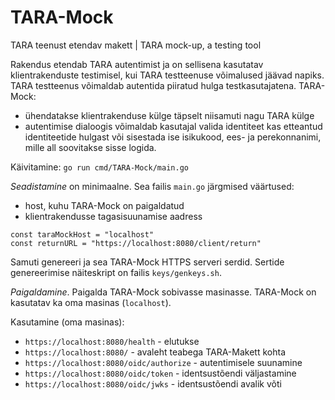 # TARA-Mock
TARA teenust etendav makett | TARA mock-up, a testing tool

Rakendus etendab TARA autentimist ja on sellisena kasutatav klientrakenduste testimisel, kui TARA testteenuse võimalused jäävad napiks. TARA testteenus võimaldab autentida piiratud hulga testkasutajatena. TARA-Mock:
- ühendatakse klientrakenduse külge täpselt niisamuti nagu TARA külge
- autentimise dialoogis võimaldab kasutajal valida identiteet kas etteantud identiteetide hulgast või sisestada ise isikukood, ees- ja perekonnanimi, mille all soovitakse sisse logida.

Käivitamine: `go run cmd/TARA-Mock/main.go`

*Seadistamine* on minimaalne. Sea failis `main.go` järgmised väärtused:
- host, kuhu TARA-Mock on paigaldatud
- klientrakendusse tagasisuunamise aadress

```
const taraMockHost = "localhost"
const returnURL = "https://localhost:8080/client/return"
```
Samuti genereeri ja sea TARA-Mock HTTPS serveri serdid. Sertide genereerimise näiteskript on failis `keys/genkeys.sh`.

*Paigaldamine*. Paigalda TARA-Mock sobivasse masinasse. TARA-Mock on kasutatav ka oma masinas (`localhost`).

Kasutamine (oma masinas):
- `https://localhost:8080/health` - elutukse
- `https://localhost:8080/` - avaleht teabega TARA-Makett kohta
- `https://localhost:8080/oidc/authorize` - autentimisele suunamine
- `https://localhost:8080/oidc/token` - identsustõendi väljastamine
- `https://localhost:8080/oidc/jwks` - identsustõendi avalik võti

